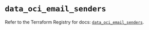 # `data_oci_email_senders`

Refer to the Terraform Registry for docs: [`data_oci_email_senders`](https://registry.terraform.io/providers/oracle/oci/6.18.0/docs/data-sources/email_senders).
